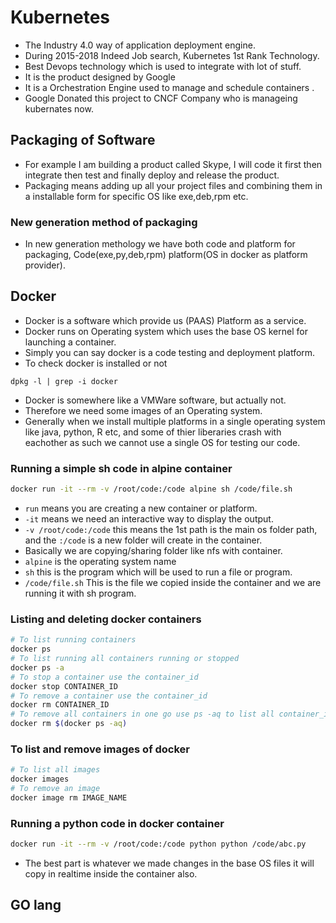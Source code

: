 # Kubernetes
*   The Industry 4.0 way of application deployment engine.
*   During 2015-2018 Indeed Job search, Kubernetes 1st Rank Technology.
* Best Devops technology which is used to integrate with lot of stuff.
* It is the product designed by Google
* It is a Orchestration Engine used to manage and schedule containers .
* Google Donated this project to CNCF Company who is manageing kubernates now.

## Packaging of Software
* For example I am building a product called Skype, I will code it first then integrate then test and finally deploy and release the product.
* Packaging means adding up all your project files and combining them in a installable form for specific OS like exe,deb,rpm etc.

### New generation method of packaging
*   In new generation methology we have both code and platform for packaging, Code(exe,py,deb,rpm) platform(OS in docker as platform provider).

## Docker
* Docker is a software which provide us (PAAS) Platform as a service.
* Docker runs on Operating system which uses the base OS kernel for launching a container.
* Simply you can say docker is a code testing and deployment platform.
* To check docker is installed or not
```
dpkg -l | grep -i docker
```
* Docker is somewhere like a VMWare software, but actually not.
* Therefore we need some images of an Operating system.
* Generally when we install multiple platforms in a single operating system like java, python, R etc, and some of thier liberaries crash with eachother as such we cannot use a single OS for testing our code.
### Running a simple sh code in alpine container
```bash
docker run -it --rm -v /root/code:/code alpine sh /code/file.sh
```
*   ```run``` means you are creating a new container or platform.
*   ```-it``` means we need an interactive way to display the output.
*   ```-v /root/code:/code``` this means the 1st path is the main os folder path, and the ```:/code``` is a new folder will create in the container.
*   Basically we are copying/sharing folder like nfs with container.
*   ```alpine``` is the operating system name
*   ```sh``` this is the program which will be used to run a file or program.
*   ```/code/file.sh``` This is the file we copied inside the container and we are running it with sh program.

### Listing and deleting docker containers
```bash
# To list running containers
docker ps
# To list running all containers running or stopped
docker ps -a
# To stop a container use the container_id
docker stop CONTAINER_ID
# To remove a container use the container_id
docker rm CONTAINER_ID
# To remove all containers in one go use ps -aq to list all container_ids
docker rm $(docker ps -aq)
```
### To list and remove images of docker
```bash
# To list all images
docker images
# To remove an image
docker image rm IMAGE_NAME
```
### Running a python code in docker container
```bash
docker run -it --rm -v /root/code:/code python python /code/abc.py
```
*   The best part is whatever we made changes in the base OS files it will copy in realtime inside the container also.

## GO lang

 





